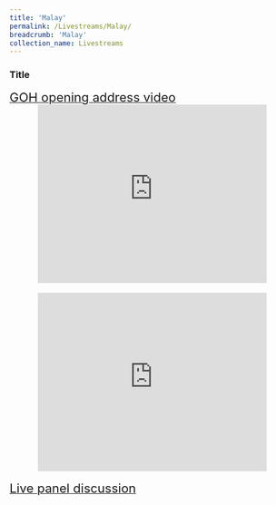 ```yaml
---
title: 'Malay'
permalink: /Livestreams/Malay/
breadcrumb: 'Malay'
collection_name: Livestreams
---
```

###  Title
<html>
<body>
<style>
   iframe{
border : 0;
width:80% ;
}
  </style>
   <a href="#"><span style="font-size:22px;">GOH opening address video </span></a>
  <center>
<iframe width="560" height="315" src="https://www.youtube.com/embed/d6fmLlW8eoE" frameborder="0" allow="accelerometer; autoplay; encrypted-media; gyroscope; picture-in-picture" allowfullscreen></iframe> </center>
    <br/>
  <center>
  <iframe width="560" height="315" src="https://www.youtube.com/embed/d6fmLlW8eoE" frameborder="0" allow="accelerometer; autoplay; encrypted-media; gyroscope; picture-in-picture" allowfullscreen></iframe></center>
    <br/>
   <a href="#"> <span style="font-size:22px;">Live panel discussion </span></a>

